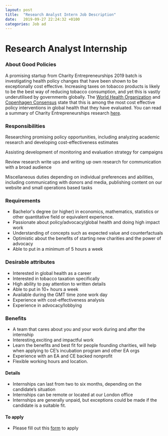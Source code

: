 ```yaml
---
layout: post
title:  "Research Analyst Intern Job Description"
date:   2019-09-27 22:24:32 +0100
categories: Job ad
---
```

<!----- Conversion time: 0.727 seconds.


Using this Markdown file:

1. Cut and paste this output into your source file.
2. See the notes and action items below regarding this conversion run.
3. Check the rendered output (headings, lists, code blocks, tables) for proper
   formatting and use a linkchecker before you publish this page.

Conversion notes:

* Docs to Markdown version 1.0β17
* Thu Oct 17 2019 06:50:26 GMT-0700 (PDT)
* Source doc: https://docs.google.com/open?id=1gARBvMct2mWE0rBeNUAsiYREILVMviUJ5r-9vhm46Pw
----->



# Research Analyst Internship


### About Good Policies

A promising startup from Charity Entrepreneurships 2019 batch is investigating health policy changes that have been shown to be exceptionally cost effective. Increasing taxes on tobacco products is likely to be the best way of reducing tobacco consumption, and yet this is vastly underutilised by governments globally. The [World Health Organization](https://www.who.int/tobacco/mpower/raise_taxes/en/) and [Copenhagen Consensus](https://www.copenhagenconsensus.com/publication/chronic-disease) state that this is among the most cost effective policy interventions in global health that they have evaluated. You can read a summary of Charity Entrepreneurships research [here](http://www.charityentrepreneurship.com/blog/tobacco-taxation).


### Responsibilities

Researching promising policy opportunities, including analyzing academic research and developing cost-effectiveness estimates

Assisting development of monitoring and evaluation strategy for campaigns

Review research write ups and writing up own research for communication with a broad audience

Miscellaneous duties depending on individual preferences and abilities, including communicating with donors and media, publishing content on our website and small operations based tasks


### Requirements



*   Bachelor's degree (or higher) in economics, mathematics, statistics or other quantitative field or equivalent experience.
*   Passionate about policy/advocacy/global health and doing high impact work
*   Understanding of concepts such as expected value and counterfactuals
*   Optimistic about the benefits of starting new charities and the power of advocacy
*   Able to put in a minimum of 5 hours a week


### Desirable attributes



*   Interested in global health as a career
*   Interested in tobacco taxation specifically
*   High ability to pay attention to written details
*   Able to put in 10+ hours a week
*   Available during the GMT time zone work day
*   Experience with cost-effectiveness analysis
*   Experience in advocacy/lobbying


### Benefits



*   A team that cares about you and your work during and after the internship
*   Interesting,exciting and impactful work
*   Learn the benefits and best fit for people founding charities, will help when applying to CE’s incubation program and other EA orgs
*   Experience with an EA and CE backed nonprofit
*   Flexible working hours and location.


#### Details



*   Internships can last from two to six months, depending on the candidate’s situation
*   Internships can be remote or located at our London office
*   Internships are generally unpaid, but exceptions could be made if the candidate is a suitable fit.


#### To apply



*   Please fill out this [form](https://docs.google.com/forms/d/e/1FAIpQLSexXolbhWoKAJQH-YCrcvgdRF_-TM2GzDAjPl4rmnidUbduvQ/viewform?usp=sf_link) to apply

<!-- Docs to Markdown version 1.0β17 -->
